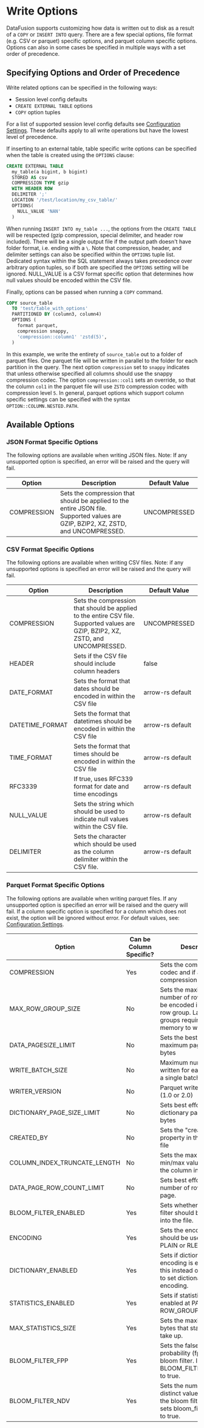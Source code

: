 <!---
  Licensed to the Apache Software Foundation (ASF) under one
  or more contributor license agreements.  See the NOTICE file
  distributed with this work for additional information
  regarding copyright ownership.  The ASF licenses this file
  to you under the Apache License, Version 2.0 (the
  "License"); you may not use this file except in compliance
  with the License.  You may obtain a copy of the License at

    http://www.apache.org/licenses/LICENSE-2.0

  Unless required by applicable law or agreed to in writing,
  software distributed under the License is distributed on an
  "AS IS" BASIS, WITHOUT WARRANTIES OR CONDITIONS OF ANY
  KIND, either express or implied.  See the License for the
  specific language governing permissions and limitations
  under the License.
-->

# Write Options

DataFusion supports customizing how data is written out to disk as a result of a `COPY` or `INSERT INTO` query. There are a few special options, file format (e.g. CSV or parquet) specific options, and parquet column specific options. Options can also in some cases be specified in multiple ways with a set order of precedence.

## Specifying Options and Order of Precedence

Write related options can be specified in the following ways:

- Session level config defaults
- `CREATE EXTERNAL TABLE` options
- `COPY` option tuples

For a list of supported session level config defaults see [Configuration Settings](../configs). These defaults apply to all write operations but have the lowest level of precedence.

If inserting to an external table, table specific write options can be specified when the table is created using the `OPTIONS` clause:

```sql
CREATE EXTERNAL TABLE
  my_table(a bigint, b bigint)
  STORED AS csv
  COMPRESSION TYPE gzip
  WITH HEADER ROW
  DELIMITER ';'
  LOCATION '/test/location/my_csv_table/'
  OPTIONS(
    NULL_VALUE 'NAN'
  )
```

When running `INSERT INTO my_table ...`, the options from the `CREATE TABLE` will be respected (gzip compression, special delimiter, and header row included). There will be a single output file if the output path doesn't have folder format, i.e. ending with a `\`. Note that compression, header, and delimiter settings can also be specified within the `OPTIONS` tuple list. Dedicated syntax within the SQL statement always takes precedence over arbitrary option tuples, so if both are specified the `OPTIONS` setting will be ignored. NULL_VALUE is a CSV format specific option that determines how null values should be encoded within the CSV file.

Finally, options can be passed when running a `COPY` command.

<!-- 
 Test the following example with: 
 CREATE TABLE source_table AS VALUES ('1','2','3','4');
-->

```sql
COPY source_table
  TO 'test/table_with_options'
  PARTITIONED BY (column3, column4)
  OPTIONS (
    format parquet,
    compression snappy,
    'compression::column1' 'zstd(5)',
  )
```

In this example, we write the entirety of `source_table` out to a folder of parquet files. One parquet file will be written in parallel to the folder for each partition in the query. The next option `compression` set to `snappy` indicates that unless otherwise specified all columns should use the snappy compression codec. The option `compression::col1` sets an override, so that the column `col1` in the parquet file will use `ZSTD` compression codec with compression level `5`. In general, parquet options which support column specific settings can be specified with the syntax `OPTION::COLUMN.NESTED.PATH`.

## Available Options

### JSON Format Specific Options

The following options are available when writing JSON files. Note: If any unsupported option is specified, an error will be raised and the query will fail.

| Option      | Description                                                                                                                        | Default Value |
| ----------- | ---------------------------------------------------------------------------------------------------------------------------------- | ------------- |
| COMPRESSION | Sets the compression that should be applied to the entire JSON file. Supported values are GZIP, BZIP2, XZ, ZSTD, and UNCOMPRESSED. | UNCOMPRESSED  |

### CSV Format Specific Options

The following options are available when writing CSV files. Note: if any unsupported options is specified an error will be raised and the query will fail.

| Option          | Description                                                                                                                       | Default Value    |
| --------------- | --------------------------------------------------------------------------------------------------------------------------------- | ---------------- |
| COMPRESSION     | Sets the compression that should be applied to the entire CSV file. Supported values are GZIP, BZIP2, XZ, ZSTD, and UNCOMPRESSED. | UNCOMPRESSED     |
| HEADER          | Sets if the CSV file should include column headers                                                                                | false            |
| DATE_FORMAT     | Sets the format that dates should be encoded in within the CSV file                                                               | arrow-rs default |
| DATETIME_FORMAT | Sets the format that datetimes should be encoded in within the CSV file                                                           | arrow-rs default |
| TIME_FORMAT     | Sets the format that times should be encoded in within the CSV file                                                               | arrow-rs default |
| RFC3339         | If true, uses RFC339 format for date and time encodings                                                                           | arrow-rs default |
| NULL_VALUE      | Sets the string which should be used to indicate null values within the CSV file.                                                 | arrow-rs default |
| DELIMITER       | Sets the character which should be used as the column delimiter within the CSV file.                                              | arrow-rs default |

### Parquet Format Specific Options

The following options are available when writing parquet files. If any unsupported option is specified an error will be raised and the query will fail. If a column specific option is specified for a column which does not exist, the option will be ignored without error. For default values, see: [Configuration Settings](https://arrow.apache.org/datafusion/user-guide/configs.html).

| Option                       | Can be Column Specific? | Description                                                                                                                         |
| ---------------------------- | ----------------------- | ----------------------------------------------------------------------------------------------------------------------------------- |
| COMPRESSION                  | Yes                     | Sets the compression codec and if applicable compression level to use                                                               |
| MAX_ROW_GROUP_SIZE           | No                      | Sets the maximum number of rows that can be encoded in a single row group. Larger row groups require more memory to write and read. |
| DATA_PAGESIZE_LIMIT          | No                      | Sets the best effort maximum page size in bytes                                                                                     |
| WRITE_BATCH_SIZE             | No                      | Maximum number of rows written for each column in a single batch                                                                    |
| WRITER_VERSION               | No                      | Parquet writer version (1.0 or 2.0)                                                                                                 |
| DICTIONARY_PAGE_SIZE_LIMIT   | No                      | Sets best effort maximum dictionary page size in bytes                                                                              |
| CREATED_BY                   | No                      | Sets the "created by" property in the parquet file                                                                                  |
| COLUMN_INDEX_TRUNCATE_LENGTH | No                      | Sets the max length of min/max value fields in the column index.                                                                    |
| DATA_PAGE_ROW_COUNT_LIMIT    | No                      | Sets best effort maximum number of rows in a data page.                                                                             |
| BLOOM_FILTER_ENABLED         | Yes                     | Sets whether a bloom filter should be written into the file.                                                                        |
| ENCODING                     | Yes                     | Sets the encoding that should be used (e.g. PLAIN or RLE)                                                                           |
| DICTIONARY_ENABLED           | Yes                     | Sets if dictionary encoding is enabled. Use this instead of ENCODING to set dictionary encoding.                                    |
| STATISTICS_ENABLED           | Yes                     | Sets if statistics are enabled at PAGE or ROW_GROUP level.                                                                          |
| MAX_STATISTICS_SIZE          | Yes                     | Sets the maximum size in bytes that statistics can take up.                                                                         |
| BLOOM_FILTER_FPP             | Yes                     | Sets the false positive probability (fpp) for the bloom filter. Implicitly sets BLOOM_FILTER_ENABLED to true.                       |
| BLOOM_FILTER_NDV             | Yes                     | Sets the number of distinct values (ndv) for the bloom filter. Implicitly sets bloom_filter_enabled to true.                        |
